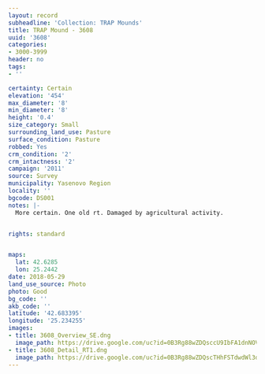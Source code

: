 ```yaml
---
layout: record
subheadline: 'Collection: TRAP Mounds'
title: TRAP Mound - 3608
uuid: '3608'
categories:
- 3000-3999
header: no
tags:
- ''

certainty: Certain
elevation: '454'
max_diameter: '8'
min_diameter: '8'
height: '0.4'
size_category: Small
surrounding_land_use: Pasture
surface_condition: Pasture
robbed: Yes
crm_condition: '2'
crm_intactness: '2'
campaign: '2011'
source: Survey
municipality: Yasenovo Region
locality: ''
bgcode: DS001
notes: |-
  More certain. One old rt. Damaged by agricultural activity.


rights: standard


maps:
  lat: 42.6285
  lon: 25.2442
date: 2018-05-29
land_use_source: Photo
photo: Good
bg_code: ''
akb_code: ''
latitude: '42.683395'
longitude: '25.234255'
images:
- title: 3608_Overview_SE.dng
  image_path: https://drive.google.com/uc?id=0B3Rg88wZDQsccU9IbFA1dnNOVzQ
- title: 3608_Detail_RT1.dng
  image_path: https://drive.google.com/uc?id=0B3Rg88wZDQscTHhFSTdwdWl3dWM
---
```

